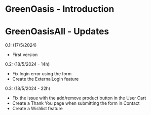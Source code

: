 # GreenOasis - Introduction


# GreenOasisAll - Updates

0.1: (17/5/2024)
- First version

0.2: (18/5/2024 - 14h)
- Fix login error using the form
- Create the ExternalLogin feature

0.3: (18/5/2024 - 22h)
- Fix the issue with the add/remove product button in the User Cart
- Create a Thank You page when submitting the form in Contact
- Create a Wishlist feature

